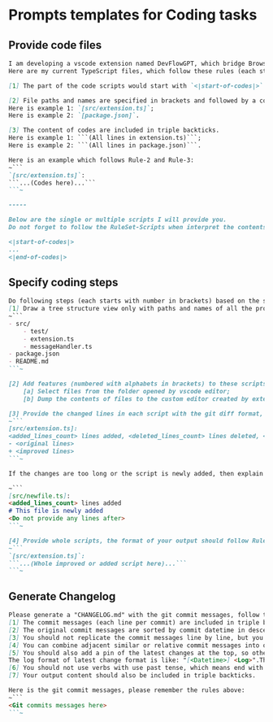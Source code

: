 # Prompts templates for Coding tasks
## Provide code files

```markdown
I am developing a vscode extension named DevFlowGPT, which bridge Browser events and vscode.
Here are my current TypeScript files, which follow these rules (each starts with number in brackets) (Let's name this rule set as "RuleSet-Scripts"):

[1] The part of the code scripts would start with `<|start-of-codes|>` and end with `<|end-of-codes|>`.

[2] File paths and names are specified in brackets and followed by a colon, and then followed by the codes from new line.
Here is example 1: `[src/extension.ts]`;
Here is example 2: `[package.json]`.

[3] The content of codes are included in triple backticks.
Here is example 1: ```(All lines in extension.ts)```;
Here is example 2: ```(All lines in package.json)```.

Here is an example which follows Rule-2 and Rule-3:
~```
`[src/extension.ts]`:
```...(Codes here)...```
```~

-----

Below are the single or multiple scripts I will provide you.
Do not forget to follow the RuleSet-Scripts when interpret the contents.

<|start-of-codes|>
...
<|end-of-codes|>

```

## Specify coding steps

```markdown
Do following steps (each starts with number in brackets) based on the scripts I provide you:
[1] Draw a tree structure view only with paths and names of all the provided scripts,  Here is an Example:
~```
- src/
    - test/
    - extension.ts
    - messageHandler.ts
- package.json
- README.md
```~

[2] Add features (numbered with alphabets in brackets) to these scripts:
    [a] Select files from the folder opened by vscode editor;
    [b] Dump the contents of files to the custom editor created by extension.

[3] Provide the changed lines in each script with the git diff format, and include in triple backticks. Here is an example:
~```
[src/extension.ts]:
<added_lines_count> lines added, <deleted_lines_count> lines deleted, <changed_lines_count> lines changed
- <original lines>
+ <improved lines>
```~

If the changes are too long or the script is newly added, then explain this condition in the format comments, and do not provide the any contents of the changes or script. Here is an example:

~```
[src/newfile.ts]:
<added_lines_count> lines added
# This file is newly added
<Do not provide any lines after>
```~

[4] Provide whole scripts, the format of your output should follow RuleSet-Scripts mentioned above. Here is an example:
~```
`[src/extension.ts]`:
```...(Whole improved or added script here)...```
```~

```

## Generate Changelog

```markdown
Please generate a "CHANGELOG.md" with the git commit messages, follow the rules (each start with number in brackets) below:
[1] The commit messages (each line per commit) are included in triple backticks.
[2] The original commit messages are sorted by commit datetime in descending order. You should re-sort them by commit datetime in ascending order from top to bottom.
[3] You should not replicate the commit messages line by line, but you should make them human-friendly readable sentences the changelog.
[4] You can combine adjacent similar or relative commit messages into one change log.
[5] You should also add a pin of the latest changes at the top, so other developers could know the recent progress of this project.
The log format of latest change format is like: "[<Datetime>] <Log>".The date format should be `YYYY-MM-DD`.
[6] You should not use verbs with use past tense, which means end with "ed" and so on. You should use present tense. An example is: Use "Add" instead of "Added".
[7] Your output content should also be included in triple backticks.

Here is the git commit messages, please remember the rules above:
~```
<Git commits messages here>
```~
```